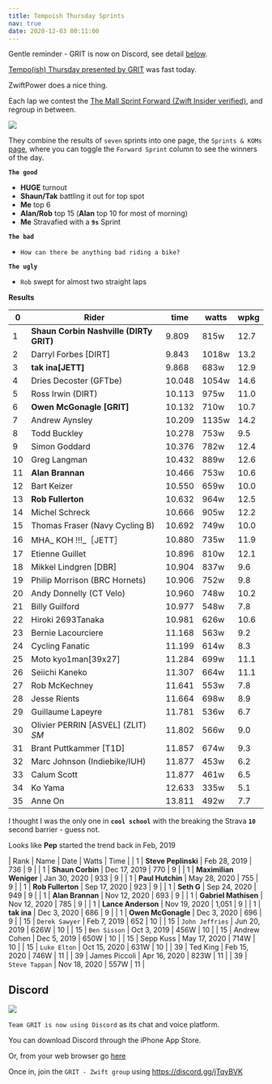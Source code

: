 ```yaml
---
title: Tempoish Thursday Sprints
nav: true
date: 2020-12-03 00:11:00
---
```


Gentle reminder - GRIT is now on Discord, see detail [below](#discord).

[Tempo(ish) Thursday presented by GRIT](https://zwiftpower.com/events.php?zid=1293777) was fast today.

ZwiftPower does a nice thing.

Each lap we contest the [The Mall Sprint Forward (Zwift Insider verified)](https://www.strava.com/segments/12749377?filter=overall), and regroup in between.

![](images/The_Mall_Sprint_Forward.png)

They combine the results of `seven` sprints into one page, the `Sprints & KOMs`
[page](https://zwiftpower.com/events.php?zid=1293777), where you can toggle the
`Forward Sprint` column to see the winners of the day.

**`The good`**

- **HUGE** turnout
- **Shaun/Tak** battling it out for top spot
- **Me** top 6
- **Alan/Rob** top 15 (**Alan** top 10 for most of morning)
- **Me** Stravafied with a **`9s`** Sprint

**`The bad`**

- `How can there be anything bad riding a bike?`

**`The ugly`**

- `Rob` swept for almost two straight laps

**Results**

|  0 |   Rider                                  |   time | watts | wpkg |
|----|------------------------------------------|--------|-------|------|
|  1 | **Shaun Corbin Nashville (DIRTy GRIT)**  |  9.809 | 815w  | 12.7 |
|  2 |   Darryl Forbes [DIRT]                 |  9.843 | 1018w | 13.2 |
|  3 | **tak ina[JETT]**                        |  9.868 | 683w  | 12.9 |
|  4 |   Dries Decoster (GFTbe)                 | 10.048 | 1054w | 14.6 |
|  5 |   Ross Irwin (DIRT)                      | 10.113 | 975w  | 11.0 |
|  6 | **Owen McGonagle [GRIT]**                | 10.132 | 710w  | 10.7 |
|  7 |   Andrew Aynsley                         | 10.209 | 1135w | 14.2 |
|  8 |   Todd Buckley                           | 10.278 | 753w  |  9.5 |
|  9 |   Simon Goddard                          | 10.376 | 782w  | 12.4 |
| 10 |   Greg Langman                           | 10.432 | 889w  | 12.6 |
| 11 | **Alan Brannan**                         | 10.466 | 753w  | 10.6 |
| 12 |   Bart Keizer                            | 10.550 | 659w  | 10.0 |
| 13 | **Rob Fullerton**                        | 10.632 | 964w  | 12.5 |
| 14 |   Michel Schreck                         | 10.666 | 905w  | 12.2 |
| 15 |   Thomas Fraser (Navy Cycling B)         | 10.692 | 749w  | 10.0 |
| 16 |   MHA_ KOH !!!_［JETT］                  | 10.880 | 735w  | 11.9 |
| 17 |   Etienne Guillet                        | 10.896 | 810w  | 12.1 |
| 18 |   Mikkel Lindgren [DBR]                  | 10.904 | 837w  |  9.6 |
| 19 |   Philip Morrison (BRC Hornets)          | 10.906 | 752w  |  9.8 |
| 20 |   Andy Donnelly (CT Velo)                | 10.960 | 748w  | 10.2 |
| 21 |   Billy Guilford                         | 10.977 | 548w  |  7.8 |
| 22 |   Hiroki 2693Tanaka                      | 10.981 | 626w  | 10.6 |
| 23 |   Bernie Lacourciere                     | 11.168 | 563w  |  9.2 |
| 24 |   Cycling Fanatic                        | 11.199 | 614w  |  8.3 |
| 25 |   Moto kyo1man[39x27]                    | 11.284 | 699w  | 11.1 |
| 26 |   Seiichi Kaneko                         | 11.307 | 664w  | 11.1 |
| 27 |   Rob McKechney                          | 11.641 | 553w  |  7.8 |
| 28 |   Jesse Rients                           | 11.664 | 698w  |  8.9 |
| 29 |   Guillaume Lapeyre                      | 11.781 | 536w  |  6.7 |
| 30 |   Olivier PERRIN [ASVEL] (ZLIT) *SM*     | 11.802 | 566w  |  9.0 |
| 31 |   Brant Puttkammer [T1D]                 | 11.857 | 674w  |  9.3 |
| 32 |   Marc Johnson (Indiebike/IUH)           | 11.877 | 453w  |  6.2 |
| 33 |   Calum Scott                            | 11.877 | 461w  |  6.5 |
| 34 |   Ko Yama                                | 12.633 | 335w  |  5.1 |
| 35 |   Anne On                                | 13.811 | 492w  |  7.7 |

I thought I was the only one in **`cool school`** with the breaking
the Strava **`10`** second barrier - guess not.

Looks like **Pep** started the trend back in Feb, 2019

| Rank | Name                   | Date         | Watts | Time |
|    1 | **Steve Peplinski**    | Feb 28, 2019 |   736 |    9 |
|    1 | **Shaun Corbin**       | Dec 17, 2019 |   770 |    9 |
|    1 | **Maximilian Weniger** | Jan 30, 2020 |   933 |    9 |
|    1 | **Paul Hutchin**       | May 28, 2020 |   755 |    9 |
|    1 | **Rob Fullerton**      | Sep 17, 2020 |   923 |    9 |
|    1 | **Seth G**             | Sep 24, 2020 |   949 |    9 |
|    1 | **Alan Brannan**       | Nov 12, 2020 |   693 |    9 |
|    1 | **Gabriel Mathisen**   | Nov 12, 2020 |   785 |    9 |
|    1 | **Lance Anderson**     | Nov 19, 2020 | 1,051 |    9 |
|    1 | **tak ina**            | Dec 3, 2020  |   686 |    9 |
|    1 | **Owen McGonagle**     | Dec 3, 2020  |   696 |    9 |
|   15 | `Derek Sawyer`         | Feb 7, 2019  |   652 |   10 |
|   15 | `John Jeffries`        | Jun 20, 2019 |  626W |   10 |
|   15 | `Ben Sisson`           | Oct 3, 2019  |  456W |   10 |
|   15 | Andrew Cohen           | Dec 5, 2019  |  650W |   10 |
|   15 | Sepp Kuss              | May 17, 2020 |  714W |   10 |
|   15 | `Luke Elton`           | Oct 15, 2020 |  631W |   10 |
|   39 | Ted King               | Feb 15, 2020 |  746W |   11 |
|   39 | James Piccoli          | Apr 16, 2020 |  823W |   11 |
|   39 | `Steve Tappan`         | Nov 18, 2020 |  557W |   11 |


## **Discord**

![](images/discord.png)

`Team GRIT is now using Discord` as its chat and voice platform.

You can download Discord through the iPhone App Store.

Or, from your web browser go [here](https://discord.com/login)

Once in, join the `GRIT - Zwift group` using <https://discord.gg/jTqyBVK>


